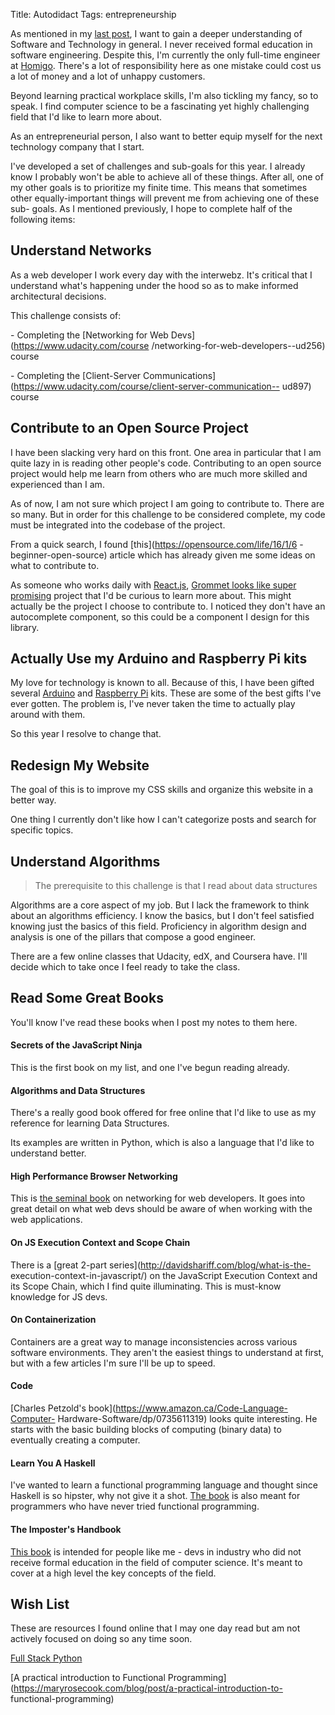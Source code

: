 Title: Autodidact
Tags: entrepreneurship



As mentioned in my [last post](/2017/01/12/goals-values.html), I want to gain
a deeper understanding of Software and Technology in general. I never received
formal education in software engineering. Despite this, I'm currently the only
full-time engineer at [Homigo](http://www.homigo.com/). There's a lot of
responsibility here as one mistake could cost us a lot of money and a lot of
unhappy customers.



Beyond learning practical workplace skills, I'm also tickling my fancy, so to
speak. I find computer science to be a fascinating yet highly challenging
field that I'd like to learn more about.



As an entrepreneurial person, I also want to better equip myself for the next
technology company that I start.



I've developed a set of challenges and sub-goals for this year. I already know
I probably won't be able to achieve all of these things. After all, one of my
other goals is to prioritize my finite time. This means that sometimes other
equally-important things will prevent me from achieving one of these sub-
goals. As I mentioned previously, I hope to complete half of the following
items:



## Understand Networks



As a web developer I work every day with the interwebz. It's critical that I
understand what's happening under the hood so as to make informed
architectural decisions.



This challenge consists of:



\- Completing the [Networking for Web Devs](https://www.udacity.com/course
/networking-for-web-developers--ud256) course

\- Completing the [Client-Server
Communications](https://www.udacity.com/course/client-server-communication--
ud897) course





## Contribute to an Open Source Project



I have been slacking very hard on this front. One area in particular that I am
quite lazy in is reading other people's code. Contributing to an open source
project would help me learn from others who are much more skilled and
experienced than I am.



As of now, I am not sure which project I am going to contribute to. There are
so many. But in order for this challenge to be considered complete, my code
must be integrated into the codebase of the project.



From a quick search, I found [this](https://opensource.com/life/16/1/6
-beginner-open-source) article which has already given me some ideas on what
to contribute to.



As someone who works daily with [React.js](https://facebook.github.io/react/),
[Grommet looks like super promising](https://grommet.github.io) project that
I'd be curious to learn more about. This might actually be the project I
choose to contribute to. I noticed they don't have an autocomplete component,
so this could be a component I design for this library.



## Actually Use my Arduino and Raspberry Pi kits



My love for technology is known to all. Because of this, I have been gifted
several [Arduino](https://www.arduino.cc/) and [Raspberry
Pi](https://www.raspberrypi.org/) kits. These are some of the best gifts I've
ever gotten. The problem is, I've never taken the time to actually play around
with them.



So this year I resolve to change that.



## Redesign My Website



The goal of this is to improve my CSS skills and organize this website in a
better way.



One thing I currently don't like how I can't categorize posts and search for
specific topics.





## Understand Algorithms



> The prerequisite to this challenge is that I read about data structures



Algorithms are a core aspect of my job. But I lack the framework to think
about an algorithms efficiency. I know the basics, but I don't feel satisfied
knowing just the basics of this field. Proficiency in algorithm design and
analysis is one of the pillars that compose a good engineer.



There are a few online classes that Udacity, edX, and Coursera have. I'll
decide which to take once I feel ready to take the class.



## Read Some Great Books



You'll know I've read these books when I post my notes to them here.



#### Secrets of the JavaScript Ninja



This is the first book on my list, and one I've begun reading already.



#### Algorithms and Data Structures



There's a really good book offered for free online that I'd like to use as my
reference for learning Data Structures.



Its examples are written in Python, which is also a language that I'd like to
understand better.



#### High Performance Browser Networking



This is [the seminal book](hpbn.co) on networking for web developers. It goes
into great detail on what web devs should be aware of when working with the
web applications.





#### On JS Execution Context and Scope Chain



There is a [great 2-part series](http://davidshariff.com/blog/what-is-the-
execution-context-in-javascript/) on the JavaScript Execution Context and its
Scope Chain, which I find quite illuminating. This is must-know knowledge for
JS devs.



#### On Containerization



Containers are a great way to manage inconsistencies across various software
environments. They aren't the easiest things to understand at first, but with
a few articles I'm sure I'll be up to speed.





#### Code



[Charles Petzold's book](https://www.amazon.ca/Code-Language-Computer-
Hardware-Software/dp/0735611319) looks quite interesting. He starts with the
basic building blocks of computing (binary data) to eventually creating a
computer.



#### Learn You A Haskell



I've wanted to learn a functional programming language and thought since
Haskell is so hipster, why not give it a shot. [The
book](http://learnyouahaskell.com/) is also meant for programmers who have
never tried functional programming.



#### The Imposter's Handbook



[This book](https://bigmachine.io/products/the-imposters-handbook/) is
intended for people like me - devs in industry who did not receive formal
education in the field of computer science. It's meant to cover at a high
level the key concepts of the field.











## Wish List



These are resources I found online that I may one day read but am not actively
focused on doing so any time soon.



[Full Stack Python](http://www.fullstackpython.com/)



[A practical introduction to Functional
Programming](https://maryrosecook.com/blog/post/a-practical-introduction-to-
functional-programming)

